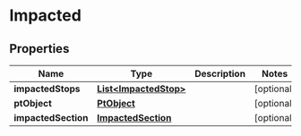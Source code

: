 
# Impacted

## Properties
Name | Type | Description | Notes
------------ | ------------- | ------------- | -------------
**impactedStops** | [**List&lt;ImpactedStop&gt;**](ImpactedStop.md) |  |  [optional]
**ptObject** | [**PtObject**](PtObject.md) |  |  [optional]
**impactedSection** | [**ImpactedSection**](ImpactedSection.md) |  |  [optional]



